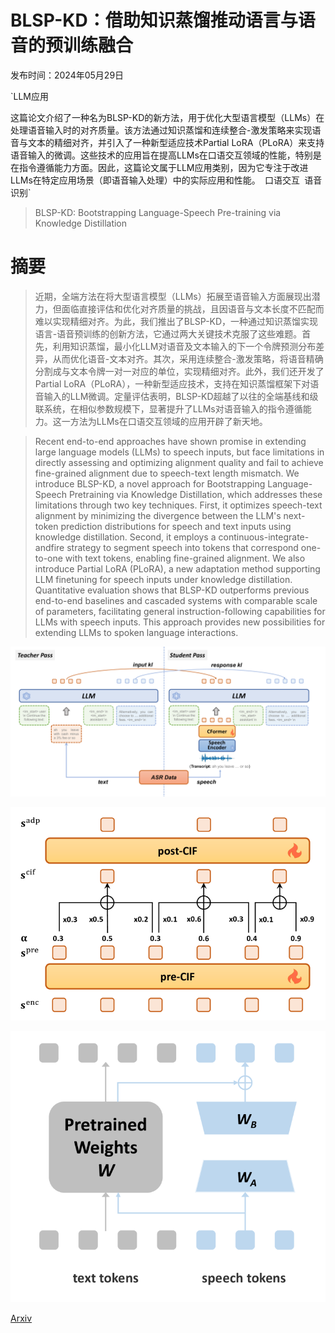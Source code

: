 # BLSP-KD：借助知识蒸馏推动语言与语音的预训练融合

发布时间：2024年05月29日

`LLM应用

这篇论文介绍了一种名为BLSP-KD的新方法，用于优化大型语言模型（LLMs）在处理语音输入时的对齐质量。该方法通过知识蒸馏和连续整合-激发策略来实现语音与文本的精细对齐，并引入了一种新型适应技术Partial LoRA（PLoRA）来支持语音输入的微调。这些技术的应用旨在提高LLMs在口语交互领域的性能，特别是在指令遵循能力方面。因此，这篇论文属于LLM应用类别，因为它专注于改进LLMs在特定应用场景（即语音输入处理）中的实际应用和性能。` `口语交互` `语音识别`

> BLSP-KD: Bootstrapping Language-Speech Pre-training via Knowledge Distillation

# 摘要

> 近期，全端方法在将大型语言模型（LLMs）拓展至语音输入方面展现出潜力，但面临直接评估和优化对齐质量的挑战，且因语音与文本长度不匹配而难以实现精细对齐。为此，我们推出了BLSP-KD，一种通过知识蒸馏实现语言-语音预训练的创新方法，它通过两大关键技术克服了这些难题。首先，利用知识蒸馏，最小化LLM对语音及文本输入的下一个令牌预测分布差异，从而优化语音-文本对齐。其次，采用连续整合-激发策略，将语音精确分割成与文本令牌一对一对应的单位，实现精细对齐。此外，我们还开发了Partial LoRA（PLoRA），一种新型适应技术，支持在知识蒸馏框架下对语音输入的LLM微调。定量评估表明，BLSP-KD超越了以往的全端基线和级联系统，在相似参数规模下，显著提升了LLMs对语音输入的指令遵循能力。这一方法为LLMs在口语交互领域的应用开辟了新天地。

> Recent end-to-end approaches have shown promise in extending large language models (LLMs) to speech inputs, but face limitations in directly assessing and optimizing alignment quality and fail to achieve fine-grained alignment due to speech-text length mismatch. We introduce BLSP-KD, a novel approach for Bootstrapping Language-Speech Pretraining via Knowledge Distillation, which addresses these limitations through two key techniques. First, it optimizes speech-text alignment by minimizing the divergence between the LLM's next-token prediction distributions for speech and text inputs using knowledge distillation. Second, it employs a continuous-integrate-andfire strategy to segment speech into tokens that correspond one-to-one with text tokens, enabling fine-grained alignment. We also introduce Partial LoRA (PLoRA), a new adaptation method supporting LLM finetuning for speech inputs under knowledge distillation. Quantitative evaluation shows that BLSP-KD outperforms previous end-to-end baselines and cascaded systems with comparable scale of parameters, facilitating general instruction-following capabilities for LLMs with speech inputs. This approach provides new possibilities for extending LLMs to spoken language interactions.

![BLSP-KD：借助知识蒸馏推动语言与语音的预训练融合](../../../paper_images/2405.19041/x1.png)

![BLSP-KD：借助知识蒸馏推动语言与语音的预训练融合](../../../paper_images/2405.19041/x2.png)

![BLSP-KD：借助知识蒸馏推动语言与语音的预训练融合](../../../paper_images/2405.19041/x3.png)

[Arxiv](https://arxiv.org/abs/2405.19041)